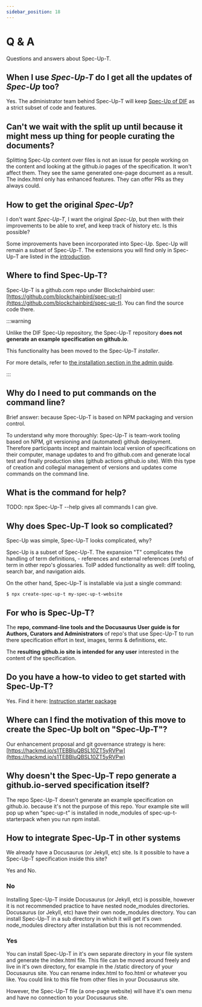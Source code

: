 ```yaml
---
sidebar_position: 18
---
```


# Q & A

Questions and answers about Spec-Up-T.

## When I use *Spec-Up-T* do I get all the updates of *Spec-Up* too?

Yes. The administrator team behind Spec-Up-T will keep [Spec-Up of DIF](https://github.com/decentralized-identity/spec-up) as a strict subset of code and features.

## Can't we wait with the split up until because it might mess up thing for people curating the documents?

Splitting Spec-Up content over files is not an issue for people working on the content and looking at the github.io pages of the specification. It won't affect them. They see the same generated one-page document as a result. The index.html only has enhanced features. They can offer PRs as they always could.

## How to get the original *Spec-Up*?

I don't want *Spec-Up-T*, I want the original *Spec-Up*, but then with their improvements to be able to xref, and keep track of history etc. Is this possible?

Some improvements have been incorporated into Spec-Up. Spec-Up will remain a subset of Spec-Up-T. The extensions you will find only in Spec-Up-T are listed in the [introduction](intro).

## Where to find Spec-Up-T?

Spec-Up-T is a github.com repo under Blockchainbird user: [https://github.com/blockchainbird/spec-up-t](https://github.com/blockchainbird/spec-up-t). You can find the source code there.

:::warning

Unlike the DIF Spec-Up repository, the Spec-Up-T repository **does not generate an example specification on github.io**.

This functionality has been moved to the Spec-Up-T *installer*.

For more details, refer to [the installation section in the admin guide](various-roles/admins-guide.md#installation).

:::

## Why do I need to put commands on the command line?

Brief answer: because Spec-Up-T is based on NPM packaging and version control.

To understand why more thoroughly: Spec-Up-T is team-work tooling based on NPM, git versioning and (automated) github deployment. Therefore participants incept and maintain local version of specifications on their computer, manage updates to and fro github.com and generate local test and finally production sites (github actions github.io site).
With this type of creation and collegial management of versions and updates come commands on the command line.

## What is the command for help?

TODO: npx Spec-Up-T --help gives all commands I can give.

## Why does Spec-Up-T look so complicated?

Spec-Up was simple, Spec-Up-T looks complicated, why?

Spec-Up is a subset of Spec-Up-T. The expansion "T" complicates the handling of term definitions, - references and external references (xrefs) of term in other repo's glossaries.
ToIP added functionality as well: diff tooling, search bar, and navigation aids.

On the other hand, Spec-Up-T is installable via just a single command:

```
$ npx create-spec-up-t my-spec-up-t-website
```

## For who is Spec-Up-T?

The **repo, command-line tools and the Docusaurus User guide is for Authors, Curators and Administrators** of repo's that use Spec-Up-T to run there specification effort in text, images, terms & definitions, etc.

The **resulting github.io site is intended for any user** interested in the content of the specification.

## Do you have a how-to video to get started with Spec-Up-T?

Yes. Find it here: [Instruction starter package](various-roles/admins-guide.md#short-video)

## Where can I find the motivation of this move to create the Spec-Up bolt on "Spec-Up-T"?

Our enhancement proposal and git governance strategy is here: [https://hackmd.io/s1TEBBluQBSL10ZT5yRVPw](https://hackmd.io/s1TEBBluQBSL10ZT5yRVPw)

## Why doesn't the Spec-Up-T repo generate a github.io-served specification itself?

The repo Spec-Up-T doesn't generate an example specification on github.io. because it's not the purpose of this repo. Your example site will pop up when “spec-up-t” is installed in node_modules of spec-up-t-starterpack when you run npm install.

## How to integrate Spec-Up-T in other systems

We already have a Docusaurus (or Jekyll, etc) site. Is it possible to have a Spec-Up-T specification inside this site?

Yes and No.

### No

Installing Spec-Up-T inside Docusaurus (or Jekyll, etc) is possible, however it is not recommended practice to have nested node_modules directories. Docusaurus (or Jekyll, etc) have their own node_modules directory. You can install Spec-Up-T in a sub directory in which it will get it's own node_modules directory after installation but this is not recommended.

### Yes

You can install Spec-Up-T in it's own separate directory in your file system and generate the index.html file. This file can be moved around freely and live in it's own directory, for example in the /static directory of your Docusaurus site. You can rename index.html to foo.html or whatever you like. You could link to this file from other files in your Docusaurus site.

However, the Spec-Up-T file (a one-page website) will have it's own menu and have no connection to your Docusaurus site.
